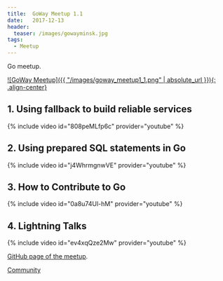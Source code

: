 ```yaml
---
title:  GoWay Meetup 1.1
date:   2017-12-13
header:
  teaser: /images/gowayminsk.jpg
tags:
  - Meetup
---
```


Go meetup.

[![GoWay Meetup]({{ "/images/goway_meetup1_1.png" | absolute_url }}){: .align-center}][Meetup]

## 1. Using fallback to build reliable services

{% include video id="808peMLfp6c" provider="youtube" %}

## 2. Using prepared SQL statements in Go

{% include video id="j4WhrmgnwVE" provider="youtube" %}

## 3. How to Contribute to Go

{% include video id="0a8u74Ul-hM" provider="youtube" %}

## 4. Lightning Talks

{% include video id="ev4xqQze2Mw" provider="youtube" %}

[GitHub page of the meetup][GitHub].

[Community][Community]

[Meetup]: https://www.facebook.com/events/369220373548395/
[GitHub]: https://github.com/gowaymeetup/talks/tree/master/gowaymeetup_1.1
[Community]: https://www.facebook.com/gowaymeetup/
